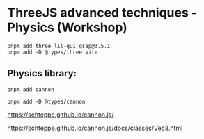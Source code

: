 # ThreeJS advanced techniques - Physics (Workshop)

```
pnpm add three lil-gui gsap@3.5.1
pnpm add -D @types/three vite
```

## Physics library:

```
pnpm add cannon
```

```
pnpm add -D @types/cannon
```

<https://schteppe.github.io/cannon.js/>

<https://schteppe.github.io/cannon.js/docs/classes/Vec3.html>

